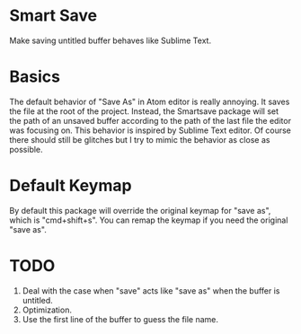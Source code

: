 # Smart Save

Make saving untitled buffer behaves like Sublime Text.

# Basics

The default behavior of "Save As" in Atom editor is really annoying. It saves the file at the root of the project. Instead, the Smartsave package will set the path of an unsaved buffer according to the path of the last file the editor was focusing on. This behavior is inspired by Sublime Text editor. Of course there should still be glitches but I try to mimic the behavior as close as possible.


# Default Keymap

By default this package will override the original keymap for "save as", which is "cmd+shift+s". You can remap the keymap if you need the original "save as".

# TODO

1. Deal with the case when "save" acts like "save as" when the buffer is untitled. 
2. Optimization. 
3. Use the first line of the buffer to guess the file name.

